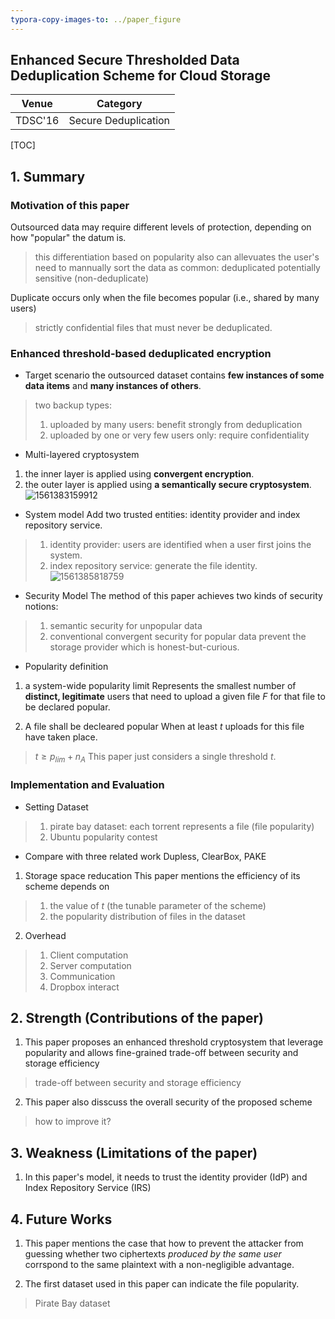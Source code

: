 ```yaml
---
typora-copy-images-to: ../paper_figure
---
```

Enhanced Secure Thresholded Data Deduplication Scheme for Cloud Storage
------------------------------------------
|           Venue            |       Category       |
| :------------------------: | :------------------: |
| TDSC'16 | Secure Deduplication |
[TOC]

## 1. Summary
### Motivation of this paper
Outsourced data may require different levels of protection, depending on how "popular" the datum is.
> this differentiation based on popularity also can allevuates the user's need to mannually sort the data as 
> common: deduplicated 
> potentially sensitive (non-deduplicate)

Duplicate occurs only when the file becomes popular (i.e., shared by many users)
> strictly confidential files that must never be deduplicated.

### Enhanced threshold-based deduplicated encryption
- Target scenario
the outsourced dataset contains **few instances of some data items** and **many instances of  others**.
> two backup types:
> 1. uploaded by many users: benefit strongly from deduplication
> 2. uploaded by one or very few users only: require confidentiality

- Multi-layered cryptosystem
1. the inner layer is applied using **convergent encryption**.
2. the outer layer is applied using **a semantically secure cryptosystem**.
![1561383159912](../paper_figure/1561383159912.png)

- System model
Add two trusted entities: identity provider and index repository service.
> 1. identity provider: users are identified when a user first joins the system.
> 2. index repository service: generate the file identity.
> ![1561385818759](../paper_figure/1561385818759.png)

- Security Model
The method of this paper achieves two kinds of security notions:
> 1. semantic security for unpopular data
> 2. conventional convergent security for popular data
> prevent the storage provider which is honest-but-curious.

- Popularity definition
1. a system-wide popularity limit
Represents the smallest number of **distinct, legitimate** users that need to upload a given file $F$ for that file to be declared popular.

2. A file shall be decleared popular
When at least $t$ uploads for this file have taken place.
> $t \geq p_{lim} + n_{A}$
> This paper just considers a single threshold $t$.

### Implementation and Evaluation
- Setting
Dataset 
> 1. pirate bay dataset: each torrent represents a file (file popularity)
> 2. Ubuntu popularity contest 

- Compare with three related work
Dupless, ClearBox, PAKE


1. Storage space reducation
This paper mentions the efficiency of its scheme depends on 
> 1. the value of $t$ (the tunable parameter of the scheme) 
> 2. the popularity distribution of files in the dataset

2. Overhead
> 1. Client computation
> 2. Server computation
> 3. Communication
> 4. Dropbox interact 

## 2. Strength (Contributions of the paper)
1. This paper proposes an enhanced threshold cryptosystem that leverage popularity and allows fine-grained trade-off between security and storage efficiency
> trade-off between security and storage efficiency

2. This paper also disscuss the overall security of the proposed scheme
> how to improve it?

## 3. Weakness (Limitations of the paper)
1. In this paper's model, it needs to trust the identity provider (IdP) and Index Repository Service (IRS)


## 4. Future Works
1. This paper mentions the case that how to prevent the attacker from guessing whether two ciphertexts *produced by the same user* corrspond to the same plaintext with a non-negligible advantage.

2. The first dataset used in this paper can indicate the file popularity.
> Pirate Bay dataset